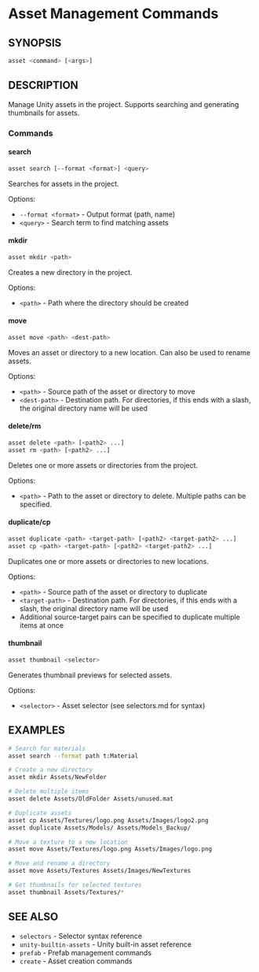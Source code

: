 # Asset Management Commands

## SYNOPSIS
```bash
asset <command> [<args>]
```

## DESCRIPTION
Manage Unity assets in the project. Supports searching and generating thumbnails for assets.

### Commands

#### search
```bash
asset search [--format <format>] <query>
```
Searches for assets in the project.

Options:
- `--format <format>` - Output format (path, name)
- `<query>` - Search term to find matching assets

#### mkdir
```bash
asset mkdir <path>
```
Creates a new directory in the project.

Options:
- `<path>` - Path where the directory should be created

#### move
```bash
asset move <path> <dest-path>
```
Moves an asset or directory to a new location. Can also be used to rename assets.

Options:
- `<path>` - Source path of the asset or directory to move
- `<dest-path>` - Destination path. For directories, if this ends with a slash, the original directory name will be used

#### delete/rm
```bash
asset delete <path> [<path2> ...]
asset rm <path> [<path2> ...]
```
Deletes one or more assets or directories from the project.

Options:
- `<path>` - Path to the asset or directory to delete. Multiple paths can be specified.

#### duplicate/cp
```bash
asset duplicate <path> <target-path> [<path2> <target-path2> ...]
asset cp <path> <target-path> [<path2> <target-path2> ...]
```
Duplicates one or more assets or directories to new locations.

Options:
- `<path>` - Source path of the asset or directory to duplicate
- `<target-path>` - Destination path. For directories, if this ends with a slash, the original directory name will be used
- Additional source-target pairs can be specified to duplicate multiple items at once

#### thumbnail
```bash
asset thumbnail <selector>
```
Generates thumbnail previews for selected assets.

Options:
- `<selector>` - Asset selector (see selectors.md for syntax)

## EXAMPLES
```bash
# Search for materials
asset search --format path t:Material

# Create a new directory
asset mkdir Assets/NewFolder

# Delete multiple items
asset delete Assets/OldFolder Assets/unused.mat

# Duplicate assets
asset cp Assets/Textures/logo.png Assets/Images/logo2.png
asset duplicate Assets/Models/ Assets/Models_Backup/

# Move a texture to a new location
asset move Assets/Textures/logo.png Assets/Images/logo.png

# Move and rename a directory
asset move Assets/Textures Assets/Images/NewTextures

# Get thumbnails for selected textures
asset thumbnail Assets/Textures/*
```

## SEE ALSO
- `selectors` - Selector syntax reference
- `unity-builtin-assets` - Unity built-in asset reference
- `prefab` - Prefab management commands
- `create` - Asset creation commands
